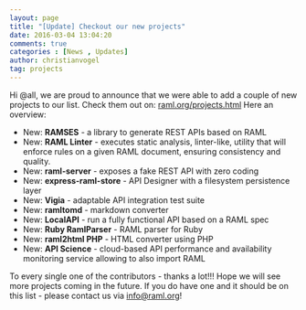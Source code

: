 ```yaml
---
layout: page
title: "[Update] Checkout our new projects"
date: 2016-03-04 13:04:20
comments: true
categories : [News , Updates]
author: christianvogel
tag: projects
---
```


Hi @all, we are proud to announce that we were able to add a couple of new projects to our list. Check them out on: [raml.org/projects.html][1] Here an overview:

 [1]: http://raml.org/projects.html "raml.org/projects.html"

*   New: **RAMSES** - a library to generate REST APIs based on RAML
*   New: **RAML Linter** - executes static analysis, linter-like, utility that will enforce rules on a given RAML document, ensuring consistency and quality.
*   New: **raml-server** - exposes a fake REST API with zero coding
*   New: **express-raml-store** - API Designer with a filesystem persistence layer
*   New: **Vigia** - adaptable API integration test suite
*   New: **ramltomd** - markdown converter
*   New: **LocalAPI** - run a fully functional API based on a RAML spec
*   New: **Ruby RamlParser** - RAML parser for Ruby
*   New: **raml2html PHP** - HTML converter using PHP
*   New: **API Science** - cloud-based API performance and availability monitoring service allowing to also import RAML

To every single one of the contributors - thanks a lot!!! Hope we will see more projects coming in the future. If you do have one and it should be on this list - please contact us via info@raml.org!